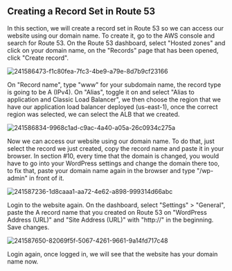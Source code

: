 ## Creating a Record Set in Route 53

In this section, we will create a record set in Route 53 so we can access our website using our domain name. To create it, go to the AWS console and search for Route 53. On the Route 53 dashboard, select "Hosted zones" and click on your domain name, on the "Records" page that has been opened, click "Create record".

![241586473-f1c80fea-7fc3-4be9-a79e-8d7b9cf23166](https://github.com/leorickli/wordpress-aws/assets/106999054/3a1092f8-90b1-4a18-a19b-27dbd9e83b18)

On "Record name", type "www" for your subdomain name, the record type is going to be A (IPv4). On "Alias", toggle it on and select "Alias to application and Classic Load Balancer", we then choose the region that we have our application load balancer deployed (us-east-1), once the correct region was selected, we can select the ALB that we created.

![241586834-9968c1ad-c9ac-4a40-a05a-26c0934c275a](https://github.com/leorickli/wordpress-aws/assets/106999054/bff3246e-ea94-49ab-81fd-e7cf1f64bcd4)

Now we can access our website using our domain name. To do that, just select the record we just created, copy the record name and paste it in your browser. In section #10, every time that the domain is changed, you would have to go into your WordPress settings and change the domain there too, to fix that, paste your domain name again in the browser and type "/wp-admin" in front of it.

![241587236-1d8caaa1-aa72-4e62-a898-999314d66abc](https://github.com/leorickli/wordpress-aws/assets/106999054/b9991c5a-ee23-4c4c-9532-915a60e65929)

Login to the website again. On the dashboard, select "Settings" > "General", paste the A record name that you created on Route 53 on "WordPress Address (URL)" and "Site Address (URL)" with "http://" in the beginning. Save changes.

![241587650-82069f5f-5067-4261-9661-9a14fd717c48](https://github.com/leorickli/wordpress-aws/assets/106999054/1e51b0a1-1cf7-4981-b876-c8e8b91913bf)

Login again, once logged in, we will see that the website has your domain name now.
